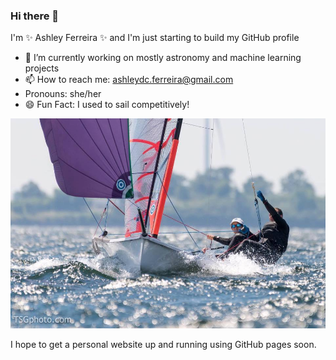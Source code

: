 ### Hi there 👋

I'm ✨ Ashley Ferreira ✨ and I'm just starting to build my GitHub profile

- 🔭 I’m currently working on mostly astronomy and machine learning projects
- 📫 How to reach me: ashleydc.ferreira@gmail.com
-  Pronouns: she/her
- 😄 Fun Fact: I used to sail competitively!

![29er](29er.jpg)

I hope to get a personal website up and running using GitHub pages soon.
